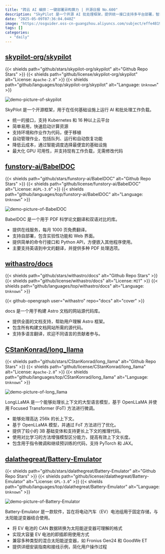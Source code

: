 ```yaml
---
title: "跨云 AI 编排：一键部署异构算力 | 开源日报 No.600"
description: "SkyPilot 是一个开源 AI 批处理框架，提供统一接口支持多平台部署，智能调度降低云成本，自动管理作业并最大化 GPU 利用率，无需修改现有代码。"
date: "2025-05-09T07:36:04.040Z"
image: "https://osguider.oss-cn-guangzhou.aliyuncs.com/subject/effe48190ceb665a1e3d72d424bc44e5.png"
tags: []
categories:
  - "daily"
---
```


## [skypilot-org/skypilot](https://github.com/skypilot-org/skypilot)

{{< shields path="github/stars/skypilot-org/skypilot" alt="Github Repo Stars" >}} {{< shields path="github/license/skypilot-org/skypilot" alt="License: `Apache-2.0`" >}} {{< shields path="github/languages/top/skypilot-org/skypilot" alt="Language: `Unknown`" >}}

![demo-picture-of-skypilot](https://static.osguider.com/subject/github/skypilot-org/skypilot/89b065850bb9eeb3652a0b1f122c5b74.png)

SkyPilot 是一个开源框架，用于在任何基础设施上运行 AI 和批处理工作负载。

- 统一的接口，支持 Kubernetes 和 16 种以上云平台
- 简单易用，快速启动计算资源
- 支持环境和作业作为代码，便于移植
- 自动管理作业，包括队列、运行和自动恢复功能
- 降低云成本，通过智能调度选择最便宜的基础设施
- 最大化 GPU 可用性，并支持现有工作负载，无需修改代码
  
## [funstory-ai/BabelDOC](https://github.com/funstory-ai/BabelDOC)

{{< shields path="github/stars/funstory-ai/BabelDOC" alt="Github Repo Stars" >}} {{< shields path="github/license/funstory-ai/BabelDOC" alt="License: `AGPL-3.0`" >}} {{< shields path="github/languages/top/funstory-ai/BabelDOC" alt="Language: `Unknown`" >}}

![demo-picture-of-BabelDOC](https://static.osguider.com/subject/github/funstory-ai/BabelDOC/f718f9f03fc3725b638ce1ca4466e92e.png)

BabelDOC 是一个用于 PDF 科学论文翻译和双语对比的库。

- 提供在线服务，每月 1000 页免费翻译。
- 支持自部署，包含实验性功能和 Web 界面。
- 提供简单的命令行接口和 Python API，方便嵌入其他程序使用。
- 主要支持英语到中文的翻译，并提供多种 PDF 处理选项。
  
## [withastro/docs](https://github.com/withastro/docs)

{{< shields path="github/stars/withastro/docs" alt="Github Repo Stars" >}} {{< shields path="github/license/withastro/docs" alt="License: `MIT`" >}} {{< shields path="github/languages/top/withastro/docs" alt="Language: `Unknown`" >}}

{{< github-opengraph user="withastro" repo="docs" alt="cover" >}}

docs 是一个用于构建 Astro 文档的网站源代码库。

- 提供全面的文档支持，帮助用户理解 Astro 框架。
- 包含所有构建文档网站所需的源代码。
- 支持多语言翻译，欢迎不同语言的贡献者参与。
  
## [CStanKonrad/long_llama](https://github.com/CStanKonrad/long_llama)

{{< shields path="github/stars/CStanKonrad/long_llama" alt="Github Repo Stars" >}} {{< shields path="github/license/CStanKonrad/long_llama" alt="License: `Apache-2.0`" >}} {{< shields path="github/languages/top/CStanKonrad/long_llama" alt="Language: `Unknown`" >}}

![demo-picture-of-long_llama](https://static.osguider.com/subject/github/CStanKonrad/long_llama/16b65badca834dbf21e245bec2be178f.png)

LongLLaMA 是一个能够处理长上下文的大型语言模型，基于 OpenLLaMA 并使用 Focused Transformer (FoT) 方法进行微调。

- 能够处理高达 256k 的长上下文。
- 基于 OpenLLaMA 模型，并通过 FoT 方法进行了优化。
- 提供了较小的 3B 基础变体和支持更长上下文的推理代码。
- 使用对比学习的方法增强模型区分能力，提高有效上下文长度。
- 包含用于指令微调和继续预训练的代码，支持 PyTorch 和 JAX。
  
## [dalathegreat/Battery-Emulator](https://github.com/dalathegreat/Battery-Emulator)

{{< shields path="github/stars/dalathegreat/Battery-Emulator" alt="Github Repo Stars" >}} {{< shields path="github/license/dalathegreat/Battery-Emulator" alt="License: `GPL-3.0`" >}} {{< shields path="github/languages/top/dalathegreat/Battery-Emulator" alt="Language: `Unknown`" >}}

![demo-picture-of-Battery-Emulator](https://static.osguider.com/subject/github/dalathegreat/Battery-Emulator/2725058806274278ea8861cdb2c7092e.png)

Battery-Emulator 是一款软件，旨在将电动汽车（EV）电池组用于固定存储，与太阳能逆变器结合使用。

- 将 EV 电池的 CAN 数据转换为太阳能逆变器可理解的格式
- 实现大容量 EV 电池的即插即用使用方式
- 兼容多种类型的混合太阳能逆变器，如 Fronius Gen24 和 GoodWe ET
- 提供详细安装指南和接线示例，简化用户操作过程
  
